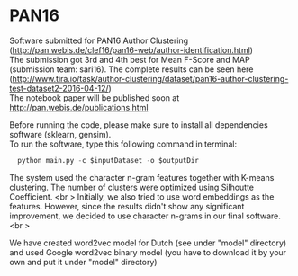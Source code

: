 # PAN16
Software submitted for PAN16 Author Clustering (http://pan.webis.de/clef16/pan16-web/author-identification.html)<br />
The submission got 3rd and 4th best for Mean F-Score and MAP (submission team: sari16). The complete results can be seen here (http://www.tira.io/task/author-clustering/dataset/pan16-author-clustering-test-dataset2-2016-04-12/) <br />
The notebook paper will be published soon at http://pan.webis.de/publications.html

Before running the code, please make sure to install all dependencies software (sklearn, gensim).<br />
To run the software, type this following command in terminal:
```python
  python main.py -c $inputDataset -o $outputDir
```
The system used the character n-gram features together with K-means clustering. The number of clusters were optimized using Silhoutte Coefficient. <br \>
Initially, we also tried to use word embeddings as the features. However, since the results didn't show any significant improvement, we decided to use character n-grams in our final software.<br \>

We have created word2vec model for Dutch (see under "model" directory) and used Google word2vec binary model (you have to download it by your own and put it under "model" directory)
